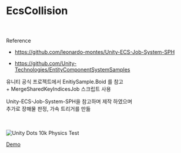 # EcsCollision

<article id="73b3a9f0-ad51-42a9-9818-9d5e64c6c2a3" class="page sans"><header><p class="page-description"></p></header><div class="page-body"><p id="90510338-46a2-4f25-9db5-002bc974a4fa" class="">Reference<div class="indented"><ul id="8cc0d7ca-312e-47dc-9342-c64c74fc5ef8" class="bulleted-list"><li style="list-style-type:disc"><a href="https://github.com/leonardo-montes/Unity-ECS-Job-System-SPH">https://github.com/leonardo-montes/Unity-ECS-Job-System-SPH</a></li></ul><ul id="98825858-96c7-41a8-8f7e-fe96a1a31f17" class="bulleted-list"><li style="list-style-type:disc"><a href="https://github.com/Unity-Technologies/EntityComponentSystemSamples">https://github.com/Unity-Technologies/EntityComponentSystemSamples</a></li></ul><p id="b5a405e9-bb1b-4123-bf74-2f77122e1cd3" class="">
</p></div></p><p id="ea5786c9-9c57-4c7c-97ed-1ddfd709a79d" class="">유니티 공식 프로젝트에서 EnitiySample.Boid 를 참고<br/>+ MergeSharedKeyIndicesJob 스크립트 사용<br/></p><p id="aab12a13-eef4-461b-a101-b98c5bc1ff9f" class="">
</p><p id="d2e915ec-089f-4e20-9cd8-5ba311249f76" class="">Unity-ECS-Job-System-SPH을 참고하며 제작 하였으며<br/>추가로 장해물 판정, 가속 트리거를 만듦<br/></p><p id="177ea39e-e82b-4bd6-9579-ce05b61a8965" class=""> </p><p id="65bb147f-41a0-4811-a1d3-7e94c933f542" class="">
</p><p id="8018deaf-f8aa-4131-ae74-411a4255e1d5" class="">
</p><p id="4cdd2927-d836-4632-9467-9d096eb56a67" class="">
</p></div></article><span class="sans" style="font-size:14px;padding-top:2em"></span>


<br/><br/>
![Unity Dots 10k Physics Test](https://github.com/user-attachments/assets/adfa6344-c1c2-438c-818c-61596aaf3f34)

[Demo](https://youtu.be/QzyeLBs9Zk8)
